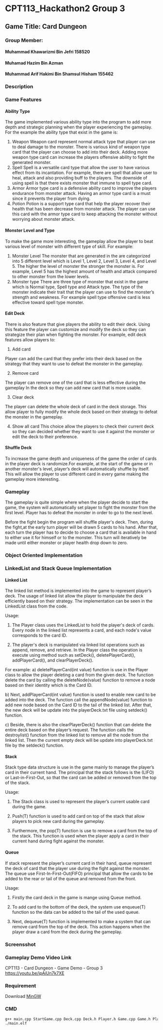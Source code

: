 # CPT113_Hackathon2 Group 3

## Game Title: Card Dungeon

### Group Member:

#### Muhammad Khawarizmi Bin Jefri 158520
#### Muhamad Hazim Bin Azman
#### Muhammad Arif Hakimi Bin Shamsul Hisham 155462

### Description

### Game Features

#### Ability Type
The game implemented various ability type into the program to add more depth and strategic planning when the player experiencing the gameplay.
For the example the ability type that exist in the game is:
1.	Weapon
Weapon card represent normal attack type that player can use to deal damage to the monster. There is various kind of weapon type card that the player can choose to add into their deck. Adding more weapon type card can increase the players offensive ability to fight the generated monster.
2.	Spell 
Spell is a versatile card type that allow the user to have various effect from its incantation. For example, there are spell that allow user to heal, attack and also providing buff to the players. The downside of using spell is that there exists monster that immune to spell type card.
3.	Armor
Armor type card is a defensive ability card to improve the players endurance from monster attack. Having an armor type card is a must since it prevents the player from dying.
4.	Potion
Potion is a support type card that help the player recover their health that has been      decrease from monster attack. The player can use this card with the armor type card to keep attacking the monster without worrying about monster attack.

#### Monster Level and Type
To make the game more interesting, the gameplay allow the player to beat various level of monster with different type of skill. For example:
1.	Monster Level
The monster that are generated in the are categorized into 5 different level which is Level 1, Level 2, Level 3, Level 4, and Level 5. The higher the level of monster the stronger the monster is. For example, Level 5 has the highest amount of health and attack compared to other monster from the lower levels.
2.	Monster type
There are three type of monster that exist in the game which is Normal type, Spell type and Attack type. The type of the monster indicate their trait that the player can use to find the monster’s strength and weakness. For example spell type offensive card is less effective toward spell type monster.

#### Edit Deck	
There is also feature that give players the ability to edit their deck. Using this feature the player can customize and modify the deck so they can strategize their plan when fighting the monster. For example, edit deck features allow players to:
1)	Add card

 Player can add the card that they prefer into their deck based on the strategy that they want to use to defeat the monster in the gameplay.

2)	Remove card

 The player can remove one of the card that is less effective during the gameplay In the deck so they can add new card that is more usable.

3)	Clear deck

 The player can delete the whole deck of card in the deck storage. This allow player to fully modify the whole deck based on their strategy to defeat the monster in the gameplay.

4)	Show all card
This choice allow the players to check their current deck so they can decided whether they want to use it against the monster or edit the deck to their preference.

#### Shuffle Deck
To increase the game depth and uniqueness of the game the order of cards in the player deck is randomize.For example, at the start of the game or in another monster's level, player’s deck will automatically shuffle by itself. This  will allow the player to use different card in every game making the gameplay more interesting.	


### Gameplay
The gameplay is quite simple where when the player decide to start the game, the system will automatically set player to fight the monster from the first level. Player has to defeat the monster in order to go to the next level.
 
Before the fight begin the program will shuffle player's deck. Then, during the fight,at the early turn player will be drawn 5 cards to his hand. After that, each turn the player has to decide to choose a card that is available in hand to either use it for himself or to the monster. This turn will iteratively be made until either monster or player health drop down to zero.

### Object Oriented Implementation

### LinkedList and Stack Queue Implementation
#### Linked List
The linked list method is implemented into the game to represent player’s deck. The usage of linked list allow the player to manipulate the deck efficiently based on their strategy. The implementation can be seen in the LinkedList class from the code.

Usage:
1.	The Player class uses the LinkedList<int> to hold the player's deck of cards. Every node in the linked list represents a card, and each node's value corresponds to the card ID.

2.	The player's deck is manipulated via linked list operations such as append, remove, and retrieve. In the Player class the operation is execute using method such as setDeck(), deletePlayerCard(), addPlayerCard(), and clearPlayerDeck().

For example:
a)	deletePlayerCard(int value) function is use in the Player class to allow the player deleting a card from the given deck. The function delete the card by calling the deleteNode(value) function to remove a node based on their identity which is the Card ID.

b)	Next, addPlayerCard(int value) function is used to enable new card to be added into the deck. The function call the appendNode(value) function to add new node based on the Card ID to the tail of the linked list. After that, the new deck will be update into the playerDeck.txt file using setdeck() function.

c)	Beside, there is also the clearPlayerDeck() function that can delete the entire deck based on the player’s request. The function calls the destroylist() function from the linked list to remove all the node from the linked list. Then the current empty deck will be update into playerDeck.txt file by the setdeck() function.

#### Stack
Stack type data structure is use in the game mainly to manage the player’s card in their current hand. The principal that the stack follows is the (LIFO) or Last-in-First-Out, so that the card can be added or removed from the top of the stack.

Usage:
1.	The Stack class is used to represent the player’s current usable card during the game.

2.	Push(T) function is used to add card on top of the stack that allow players to pick new card during the gameplay.

3.	Furthermore, the pop(T) function is use to remove a card from the top of the stack. This function is used when the player apply a card  in their current hand during fight against the monster.

#### Queue
If stack represent the player’s current card in their hand, queue represent the deck of card that the player use during the fight against the monster. The queue use First-In-First-Out(FIFO) principal that allow the cards to be added to the rear or tail of the queue and removed from the front.

Usage:
1.	Firstly the card deck in the game is mange using Queue method.

2.	To add card to the bottom of the deck, the system use enqueue(T) function  so the data can be added to the tail of the used queue.

3.	Next, dequeue(T) function is implemented to make a system that can remove card from the top of the deck. This action happens when the player draw a card from the deck during the gameplay.





### Screensshot

### Gameplay Demo Video Link
CPT113 - Card Dungeon - Game Demo - Group 3
https://youtu.be/jpAiUn7k7XE

### Requirement
Download [MinGW](https://sourceforge.net/projects/mingw/files/)
### CMD
```bash
g++ main.cpp StartGame.cpp Deck.cpp Deck.h Player.h Game.cpp Game.h Player.cpp Monster.h Monster.cpp LinkedList.h Stack.h -o main.elf
./main.elf
```

